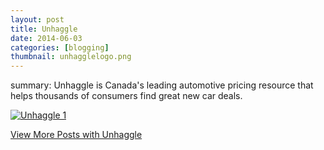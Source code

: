 ```yaml
---
layout: post
title: Unhaggle
date: 2014-06-03
categories: [blogging]
thumbnail: unhagglelogo.png
---
```

<p>summary: Unhaggle is Canada's leading automotive pricing resource that helps thousands of consumers find great new car deals.</p>  

<a class="zoom" rel="gallery" href="{{ site.url }}/images/Unhaggle-Post.jpeg">
  <img class="center" alt="Unhaggle 1" src="{{ site.url }}/images/Unhaggle-Post.jpeg"/>
</a>

<p><a href="http://blog.unhaggle.com/author/taylor/">View More Posts with Unhaggle</a></p>